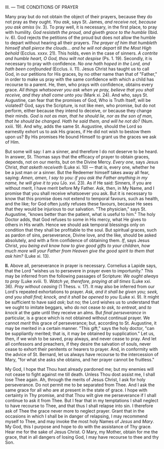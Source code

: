 
III\. — THE CONDITIONS OF PRAYER

Many pray but do not obtain the object of their prayers, because they do not pray as they ought. *You ask*, says St. James, *and receive not, because you ask amiss* (iv. 3). To pray well, it is necessary, in the first place, to pray with humility. *God resisteth the proud, and giveth grace to the humble* (Ibid. iv. 6). God rejects the petitions of the proud but does not allow the humble to depart without hearing all their prayers. *The prayer of him that humbleth himself shall pierce the clouds... and he will not depart till the Most High behold* (Ecclus. xxxv. 21). This holds, even in the case of sinners. *A contrite and humble heart, O God, thou wilt not despise* (Ps. 1. 19). Secondly, it is necessary to pray with confidence. *No one hath hoped in the Lord, and hath been confounded* (Ecclus. ii. 11). Jesus Christ has taught us to call God, in our petitions for His graces, by no other name than that of \"Father,\" in order to make us pray with the same confidence with which a child has recourse to a parent. He, then, who prays with confidence, obtains every grace. *All things whatsoever you ask when ye pray, believe that you shall receive, and they shall come unto you* (Mark xi. 24). And who, says St. Augustine, can fear that the promises of God, Who is Truth Itself, will be violated? God, says the Scripture, is not like men, who promise, but do not perform, either because they intend to deceive, or because they change their minds. *God is not as man, that he should lie, nor as the son of man, that he should be changed. Hath he said them, and will he not do?* (Num. xxiii. 19). And why, adds the same St. Augustine, should the Lord so earnestly exhort us to ask His graces, if He did not wish to bestow them upon us? By His promises He bound Himself to grant us the graces we ask of Him.

But some will say: I am a sinner, and therefore I do not deserve to be heard. In answer, St. Thomas says that the efficacy of prayer to obtain graces, depends, not on our merits, but on the Divine Mercy. *Every one*, says Jesus Christ, *that asketh receiveth* (Luke xi. 10) — that is, every one, whether he be a just man or a sinner. But the Redeemer himself takes away all fear, saying: *Amen, amen, I say to you: if you ask the Father anything in my name, he will give it to you* (Jo. xvi. 23). As if He said: Sinners, if you are without merit, I have merit before My Father. Ask, then, in My Name, and I promise that you shall receive whatsoever you ask. But it is necessary to know that this promise does not extend to temporal favours, such as health, and the like; for God often justly refuses these favours, because He sees that they would be injurious to our salvation. \"The physician,\" says St. Augustine, \"knows better than the patient, what is useful to him.\" The holy Doctor adds, that God refuses to some in His mercy, what He gives to others in His wrath. Hence we should ask temporal blessings only on condition that they shall be profitable to the soul. But spiritual graces, such as pardon of sins, perseverance, Divine love, and the like, should be asked absolutely, and with a firm confidence of obtaining them. *If*, says Jesus Christ, *you being evil know how to give good gifts to your children, how much more will your Father from Heaven give the good spirit to them that ask him?* (Luke xi. 13).

**II\.** Above all, perseverance in prayer is necessary. Cornelius a Lapide says, that the Lord \"wishes us to persevere in prayer even to importunity.\" This may be inferred from the following passages of Scripture: *We ought always to pray* (Luke xviii. 1). *Watch ye, therefore, praying at all times* (Luke xxi. 36). *Pray without ceasing* (1 Thess. v. 17). It may also be inferred from our Lord\'s repeated exhortations to prayer. *Ask, and it shall be given you; seek, and you shall find; knock, and it shall be opened to you* (Luke xi. 9). It might be sufficient to have said *ask*; but no; the Lord wishes us to understand that we ought to imitate beggars, who do not cease *to ask, to entreat*, and *to knock* at the gate until they receive an alms. But *final perseverance* in particular, is a grace which is not obtained without continual prayer. We cannot *merit* this grace of perseverance; but, according to St. Augustine, it may be merited in a certain manner. \"This gift,\" says the holy doctor, \"can be suppliantly merited; that is, it may be obtained by supplication.\" Let us, then, if we wish to be saved, pray always, and never cease to pray. And let all confessors and preachers, if they desire the salvation of souls, never cease to exhort their penitents or hearers to prayer. And, in conformity with the advice of St. Bernard, let us always have recourse to the intercession of Mary, \"for what she asks she obtains, and her prayer cannot be fruitless.\"

My God, I hope that Thou hast already pardoned me; but my enemies will not cease to fight against me till death. Unless Thou dost assist me, I shall lose Thee again. Ah, through the merits of Jesus Christ, I ask for holy perseverance. Do not permit me to be separated from Thee. And I ask the same grace for all who are at present in the state of grace. I hope with certainty in Thy promise, and that Thou wilt give me perseverance if I shall continue to ask it from Thee. But I fear that in my temptations I shall neglect to have recourse to Thee, and that thus I shall relapse into sin. I therefore ask of Thee the grace never more to neglect prayer. Grant that in the occasions in which I shall be in danger of relapsing, I may recommend myself to Thee, and may invoke the most holy Names of *Jesus* and *Mary*. My God, this I purpose and hope to do with the assistance of Thy grace. Hear me for the sake of Jesus Christ. O Mary, my Mother, obtain for me the grace, that in all dangers of losing God, I may have recourse to thee and thy Son.

